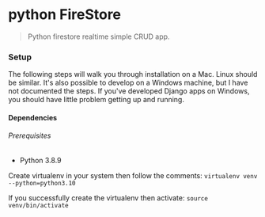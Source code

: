 # python FireStore

> Python firestore realtime simple CRUD app.

### Setup

The following steps will walk you through installation on a Mac. Linux should be similar.
It's also possible to develop on a Windows machine, but I have not documented the steps.
If you've developed Django apps on Windows, you should have little problem getting
up and running.

#### Dependencies
###### Prerequisites

- Python 3.8.9 


Create virtualenv in your system then follow the comments:
```` virtualenv venv --python=python3.10 ````

If you successfully create the virtualenv then activate:
```source venv/bin/activate```

